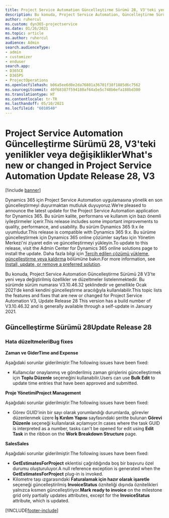 ```yaml
---
title: Project Service Automation Güncelleştirme Sürümü 28, V3'teki yenilikler veya değişiklikler
description: Bu konuda, Project Service Automation, Güncelleştirme Sürümü 28, V3'teki özellikler ve düzeltmeler listelenir.
author: ruhercul
ms.custom: dyn365-projectservice
ms.date: 01/26/2021
ms.topic: article
ms.author: ruhercul
audience: Admin
search.audienceType:
- admin
- customizer
- enduser
search.app:
- D365CE
- D365PS
- ProjectOperations
ms.openlocfilehash: b06a5ee6d0e2da76801a36701f38f1885d6c7562
ms.sourcegitcommit: 40f68387f594180af64a5e5c748b6efa188bd300
ms.translationtype: HT
ms.contentlocale: tr-TR
ms.lasthandoff: 05/10/2021
ms.locfileid: "6010540"
---
```

# <a name="whats-new-or-changed-in-project-service-automation-update-release-28-v3"></a><span data-ttu-id="9ca48-103">Project Service Automation Güncelleştirme Sürümü 28, V3'teki yenilikler veya değişiklikler</span><span class="sxs-lookup"><span data-stu-id="9ca48-103">What's new or changed in Project Service Automation Update Release 28, V3</span></span>

[!include [banner](../includes/psa-now-project-operations.md)]

<span data-ttu-id="9ca48-104">Dynamics 365 için Project Service Automation uygulamasına yönelik en son güncelleştirmeyi duyurmaktan mutluluk duyuyoruz.</span><span class="sxs-lookup"><span data-stu-id="9ca48-104">We’re pleased to announce the latest update for the Project Service Automation application for Dynamics 365.</span></span> <span data-ttu-id="9ca48-105">Bu sürüm kalite, performans ve kullanım için bazı önemli iyileştirmeler içerir.</span><span class="sxs-lookup"><span data-stu-id="9ca48-105">This release includes some important improvements to quality, performance, and usability.</span></span> <span data-ttu-id="9ca48-106">Bu sürüm Dynamics 365 9.x ile uyumludur.</span><span class="sxs-lookup"><span data-stu-id="9ca48-106">This release is compatible with Dynamics 365 9.x.</span></span> <span data-ttu-id="9ca48-107">Bu sürüme güncelleştirmek için Dynamics 365 online çözümler sayfası için Yönetim Merkezi'ni ziyaret edin ve güncelleştirmeyi yükleyin.</span><span class="sxs-lookup"><span data-stu-id="9ca48-107">To update to this release, visit the Admin Center for Dynamics 365 online solutions page to install the update.</span></span> <span data-ttu-id="9ca48-108">Daha fazla bilgi için [Tercih edilen çözümü yükleme, güncelleştirme veya kaldırma](/power-platform/admin/install-remove-preferred-solution) bölümüne bakın.</span><span class="sxs-lookup"><span data-stu-id="9ca48-108">For more information, see [Install, update, or remove a preferred solution](/power-platform/admin/install-remove-preferred-solution).</span></span>

<span data-ttu-id="9ca48-109">Bu konuda, Project Service Automation Güncelleştirme Sürümü 28 V3'te yeni veya değiştirilmiş özellikler ve düzeltmeler listelenmektedir. Bu sürümde sürüm numarası V3.10.46.32 şeklindedir ve genellikle Ocak 2021'de kendi kendini güncelleştirme aracılığıyla kullanılabilir.</span><span class="sxs-lookup"><span data-stu-id="9ca48-109">This topic lists the features and fixes that are new or changed for Project Service Automation V3, Update Release 28 This version has a build number of V3.10.46.32 and is generally available through a self-update in January 2021.</span></span>

## <a name="update-release-28"></a><span data-ttu-id="9ca48-110">Güncelleştirme Sürümü 28</span><span class="sxs-lookup"><span data-stu-id="9ca48-110">Update Release 28</span></span>

### <a name="bug-fixes"></a><span data-ttu-id="9ca48-111">Hata düzeltmeleri</span><span class="sxs-lookup"><span data-stu-id="9ca48-111">Bug fixes</span></span>

<span data-ttu-id="9ca48-112">**Zaman ve Gider**</span><span class="sxs-lookup"><span data-stu-id="9ca48-112">**Time and Expense**</span></span>

<span data-ttu-id="9ca48-113">Aşağıdaki sorunlar giderilmiştir:</span><span class="sxs-lookup"><span data-stu-id="9ca48-113">The following issues have been fixed:</span></span>

- <span data-ttu-id="9ca48-114">Kullanıcılar onaylanmış ve gönderilmiş zaman girişlerini güncelleştirmek için **Toplu Düzenle** seçeneğini kullanabilir.</span><span class="sxs-lookup"><span data-stu-id="9ca48-114">Users can use **Bulk Edit** to update time entries that have been approved and submitted.</span></span>

<span data-ttu-id="9ca48-115">**Proje Yönetimi**</span><span class="sxs-lookup"><span data-stu-id="9ca48-115">**Project Management**</span></span>

<span data-ttu-id="9ca48-116">Aşağıdaki sorunlar giderilmiştir:</span><span class="sxs-lookup"><span data-stu-id="9ca48-116">The following issues have been fixed:</span></span>

- <span data-ttu-id="9ca48-117">Görev GUID'inin bir sayı olarak yorumlandığı durumlarda, görevler düzenlenmek üzere **İş Kırılım Yapısı** sayfasındaki şeritte bulunan **Görevi Düzenle** seçeneği kullanılarak açılamıyor.</span><span class="sxs-lookup"><span data-stu-id="9ca48-117">In cases where the task GUID is interpreted as a number, tasks can't be opened for edit using **Edit Task** in the ribbon on the **Work Breakdown Structure** page.</span></span>

<span data-ttu-id="9ca48-118">**Sales**</span><span class="sxs-lookup"><span data-stu-id="9ca48-118">**Sales**</span></span>

<span data-ttu-id="9ca48-119">Aşağıdaki sorunlar giderilmiştir:</span><span class="sxs-lookup"><span data-stu-id="9ca48-119">The following issues have been fixed:</span></span>

- <span data-ttu-id="9ca48-120">**GetEstimatesForProject** eklentisi çağrıldığında boş bir başvuru özel durumu oluşturuluyor.</span><span class="sxs-lookup"><span data-stu-id="9ca48-120">A null reference exception is generated when the **GetEstimatesForProject** plug-in is invoked.</span></span>
- <span data-ttu-id="9ca48-121">Kilometre taşı ızgarasındaki **Faturalamak için hazır olarak işaretle** seçeneği güncelleştirilmiş **InvoiceStatus** özniteliği dışında öznitelikleri yalnızca kısmen güncelleştiriyor.</span><span class="sxs-lookup"><span data-stu-id="9ca48-121">**Mark ready to invoice** on the milestone grid only partially updates attributes, except for the **InvoiceStatus** attribute, which is updated.</span></span>



[!INCLUDE[footer-include](../includes/footer-banner.md)]